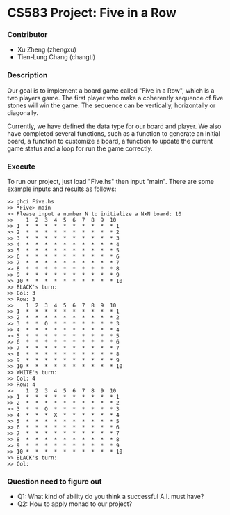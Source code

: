 # CS583 Project: Five in a Row

### Contributor
* Xu Zheng (zhengxu) 
* Tien-Lung Chang (changti)

### Description

   Our goal is to implement a board game called "Five in a Row", which is
   a two players game. The first player who make a coherently sequence of
   five stones will win the game. The sequence can be vertically, horizontally
   or diagonally.

   Currently, we have defined the data type for our board and player. We
   also have completed several functions, such as a function to generate
   an initial board, a function to customize a board, a function to update
   the current game status and a loop for run the game correctly.

### Execute

   To run our project, just load "Five.hs" then input "main". There are
   some example inputs and results as follows:

   ```
   >> ghci Five.hs
   >> *Five> main
   >> Please input a number N to initialize a NxN board: 10
   >>    1  2  3  4  5  6  7  8  9  10
   >> 1  *  *  *  *  *  *  *  *  *  * 1
   >> 2  *  *  *  *  *  *  *  *  *  * 2
   >> 3  *  *  *  *  *  *  *  *  *  * 3
   >> 4  *  *  *  *  *  *  *  *  *  * 4
   >> 5  *  *  *  *  *  *  *  *  *  * 5
   >> 6  *  *  *  *  *  *  *  *  *  * 6
   >> 7  *  *  *  *  *  *  *  *  *  * 7
   >> 8  *  *  *  *  *  *  *  *  *  * 8
   >> 9  *  *  *  *  *  *  *  *  *  * 9
   >> 10 *  *  *  *  *  *  *  *  *  * 10
   >> BLACK's turn:
   >> Col: 3
   >> Row: 3
   >>    1  2  3  4  5  6  7  8  9  10
   >> 1  *  *  *  *  *  *  *  *  *  * 1
   >> 2  *  *  *  *  *  *  *  *  *  * 2
   >> 3  *  *  O  *  *  *  *  *  *  * 3
   >> 4  *  *  *  *  *  *  *  *  *  * 4
   >> 5  *  *  *  *  *  *  *  *  *  * 5
   >> 6  *  *  *  *  *  *  *  *  *  * 6
   >> 7  *  *  *  *  *  *  *  *  *  * 7
   >> 8  *  *  *  *  *  *  *  *  *  * 8
   >> 9  *  *  *  *  *  *  *  *  *  * 9
   >> 10 *  *  *  *  *  *  *  *  *  * 10
   >> WHITE's turn:
   >> Col: 4
   >> Row: 4
   >>    1  2  3  4  5  6  7  8  9  10
   >> 1  *  *  *  *  *  *  *  *  *  * 1
   >> 2  *  *  *  *  *  *  *  *  *  * 2
   >> 3  *  *  O  *  *  *  *  *  *  * 3
   >> 4  *  *  *  X  *  *  *  *  *  * 4
   >> 5  *  *  *  *  *  *  *  *  *  * 5
   >> 6  *  *  *  *  *  *  *  *  *  * 6
   >> 7  *  *  *  *  *  *  *  *  *  * 7
   >> 8  *  *  *  *  *  *  *  *  *  * 8
   >> 9  *  *  *  *  *  *  *  *  *  * 9
   >> 10 *  *  *  *  *  *  *  *  *  * 10
   >> BLACK's turn:
   >> Col:
   ```

### Question need to figure out
* Q1: What kind of ability do you think a successful A.I. must have?
* Q2: How to apply monad to our project?

